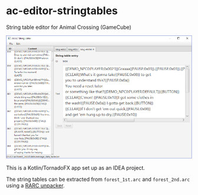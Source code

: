# ac-editor-stringtables

String table editor for Animal Crossing (GameCube)

![Screenshot](/screenshots/screenshot.png?raw=true)

This is a Kotlin/TornadoFX app set up as an IDEA project.

The string tables can be extracted from `forest_1st.arc` and `forest_2nd.arc`
using a [RARC unpacker](https://github.com/jamchamb/ARCTool).
